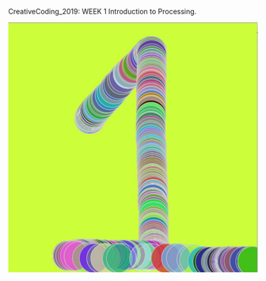 CreativeCoding_2019: WEEK 1
Introduction to Processing.

![Alt text](week1_rainbow_caterpillar.jpg?raw=true "Rainbow_caterpillars")
